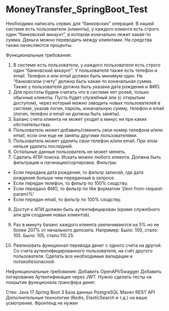 # MoneyTransfer_SpringBoot_Test
Необходимо написать сервис для “банковских” операций. В нашей системе есть пользователи (клиенты), у каждого клиента есть строго один “банковский аккаунт”, в котором изначально лежит какая-то сумма. Деньги можно переводить между клиентами. На средства также начисляются проценты.

Функциональные требования:
1. В системе есть пользователи, у каждого пользователя есть строго один “банковский аккаунт”. У пользователя также есть телефон и email. Телефон и или email должен быть минимум один. На “банковском счету” должна быть какая-то изначальная сумма. Также у пользователя должна быть указана дата рождения и ФИО.
2. Для простоты будем считать что в системе нет ролей, только обычные клиенты. Пусть будет служебный апи (с открытым доступом), через который можно заводить новых пользователей в системе, указав логин, пароль, изначальную сумму, телефон и email (логин, телефон и email не должны быть заняты). 
3. Баланс счета клиента не может уходит в минус ни при каких обстоятельствах.
4. Пользователь может добавить/сменить свои номер телефона и/или email, если они еще не заняты другими пользователями.
5. Пользователь может удалить свои телефон и/или email. При этом нельзя удалить последний.
6. Остальные данные пользователь не может менять.
7. Сделать АПИ поиска. Искать можно любого клиента. Должна быть фильтрация и пагинация/сортировка.
   Фильтры:
  - Если передана дата рождения, то фильтр записей, где дата рождения больше чем переданный в запросе.
  - Если передан телефон, то фильтр по 100% сходству.
  - Если передано ФИО, то фильтр по like форматом ‘{text-from-request-param}%’
  - Если передан email, то фильтр по 100% сходству. 
8. Доступ к АПИ должен быть аутентифицирован (кроме служебного апи для создания новых клиентов).
9. Раз в минуту баланс каждого клиента увеличиваются на 5% но не более 207% от начального депозита.
    Например:
    Было: 100, стало: 105.
    Было: 105, стало:110.25.

10. Реализовать функционал перевода денег с одного счета на другой. Со счета аутентифицированного пользователя, на счёт другого пользователя. Сделать все необходимые валидации и потокобезопасной.


Нефункциональные требования:
Добавить OpenAPI/Swagger
Добавить логирование
Аутентификация через JWT.
Нужно сделать тесты на покрытие функционала трансфера денег.

Стек:
Java 17
Spring Boot 3
База данных PostgreSQL
Maven
REST API
Дополнительные технологии (Redis, ElasticSearch и т.д.) на ваше усмотрение.
Фронтенд не нужен
